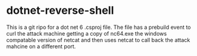 # dotnet-reverse-shell
This is a git ripo for a dot net 6 .csproj file. The file has a prebuild event to curl the attack machine getting a copy of nc64.exe the windows compatable version of netcat and then uses netcat to call back the attack mahcine on a different port. 
